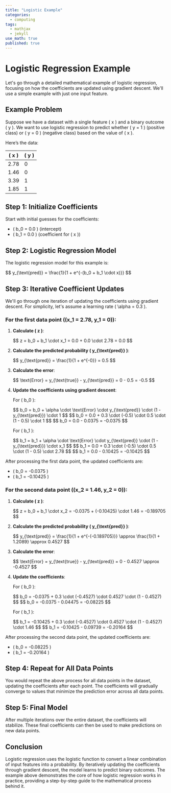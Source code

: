 ```yaml
---
title: "Logistic Example"
categories:
  - computing
tags:
  - mathjax
  - jekyll
use_math: true
published: true
---
```


# Logistic Regression Example

Let's go through a detailed mathematical example of logistic regression, focusing on how the coefficients are updated using gradient descent. We'll use a simple example with just one input feature.

## Example Problem

Suppose we have a dataset with a single feature \( x \) and a binary outcome \( y \). We want to use logistic regression to predict whether \( y = 1 \) (positive class) or \( y = 0 \) (negative class) based on the value of \( x \).

Here’s the data:

| \( x \)  | \( y \) |
|----------|---------|
| 2.78     | 0       |
| 1.46     | 0       |
| 3.39     | 1       |
| 1.85     | 1       |

## Step 1: Initialize Coefficients

Start with initial guesses for the coefficients:

- \( b_0 = 0.0 \) (intercept)
- \( b_1 = 0.0 \) (coefficient for \( x \))

## Step 2: Logistic Regression Model

The logistic regression model for this example is:
<div>
$$
y_{\text{pred}} = \frac{1}{1 + e^{-(b_0 + b_1 \cdot x)}}
$$
</div>

## Step 3: Iterative Coefficient Updates

We'll go through one iteration of updating the coefficients using gradient descent. For simplicity, let's assume a learning rate \( \alpha = 0.3 \).

### For the first data point \((x_1 = 2.78, y_1 = 0)\):

1. **Calculate \( z \)**:
   
   <div>
   $$
   z = b_0 + b_1 \cdot x_1 = 0.0 + 0.0 \cdot 2.78 = 0.0
   $$
   </div>

2. **Calculate the predicted probability \( y_{\text{pred}} \)**:
   
   <div>
   $$
   y_{\text{pred}} = \frac{1}{1 + e^{-0}} = 0.5
   $$
   </div>

3. **Calculate the error**:
   
   <div>
   $$
   \text{Error} = y_{\text{true}} - y_{\text{pred}} = 0 - 0.5 = -0.5
   $$
   </div>

4. **Update the coefficients using gradient descent**:
   
   For \( b_0 \):
   
   <div>
   $$
   b_0 = b_0 + \alpha \cdot \text{Error} \cdot y_{\text{pred}} \cdot (1 - y_{\text{pred}}) \cdot 1
   $$
   $$
   b_0 = 0.0 + 0.3 \cdot (-0.5) \cdot 0.5 \cdot (1 - 0.5) \cdot 1
   $$
   $$
   b_0 = 0.0 - 0.0375 = -0.0375
   $$
   </div>

   For \( b_1 \):
   
   <div>
   $$
   b_1 = b_1 + \alpha \cdot \text{Error} \cdot y_{\text{pred}} \cdot (1 - y_{\text{pred}}) \cdot x_1
   $$
   $$
   b_1 = 0.0 + 0.3 \cdot (-0.5) \cdot 0.5 \cdot (1 - 0.5) \cdot 2.78
   $$
   $$
   b_1 = 0.0 - 0.10425 = -0.10425
   $$
   </div>

After processing the first data point, the updated coefficients are:
- \( b_0 = -0.0375 \)
- \( b_1 = -0.10425 \)

### For the second data point \((x_2 = 1.46, y_2 = 0)\):

1. **Calculate \( z \)**:
   
   <div>
   $$
   z = b_0 + b_1 \cdot x_2 = -0.0375 + (-0.10425) \cdot 1.46 = -0.189705
   $$
   </div>

2. **Calculate the predicted probability \( y_{\text{pred}} \)**:
   
   <div>
   $$
   y_{\text{pred}} = \frac{1}{1 + e^{-(-0.189705)}} \approx \frac{1}{1 + 1.2089} \approx 0.4527
   $$
   </div>

3. **Calculate the error**:
   
   <div>
   $$
   \text{Error} = y_{\text{true}} - y_{\text{pred}} = 0 - 0.4527 \approx -0.4527
   $$
   </div>

4. **Update the coefficients**:

   For \( b_0 \):
   
   <div>
   $$
   b_0 = -0.0375 + 0.3 \cdot (-0.4527) \cdot 0.4527 \cdot (1 - 0.4527)
   $$
   $$
   b_0 = -0.0375 - 0.04475 = -0.08225
   $$
   </div>

   For \( b_1 \):
   
   <div>
   $$
   b_1 = -0.10425 + 0.3 \cdot (-0.4527) \cdot 0.4527 \cdot (1 - 0.4527) \cdot 1.46
   $$
   $$
   b_1 = -0.10425 - 0.09739 = -0.20164
   $$
   </div>

After processing the second data point, the updated coefficients are:
- \( b_0 = -0.08225 \)
- \( b_1 = -0.20164 \)

## Step 4: Repeat for All Data Points

You would repeat the above process for all data points in the dataset, updating the coefficients after each point. The coefficients will gradually converge to values that minimize the prediction error across all data points.

## Step 5: Final Model

After multiple iterations over the entire dataset, the coefficients will stabilize. These final coefficients can then be used to make predictions on new data points.

## Conclusion

Logistic regression uses the logistic function to convert a linear combination of input features into a probability. By iteratively updating the coefficients through gradient descent, the model learns to predict binary outcomes. The example above demonstrates the core of how logistic regression works in practice, providing a step-by-step guide to the mathematical process behind it.
